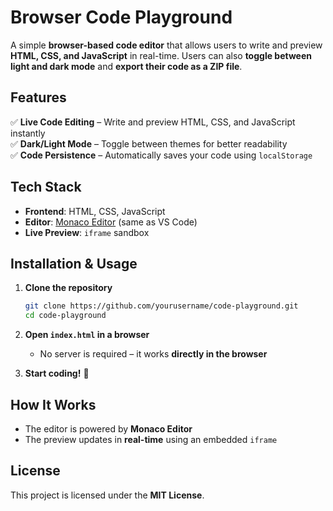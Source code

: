 # **Browser Code Playground**

A simple **browser-based code editor** that allows users to write and preview **HTML, CSS, and JavaScript** in real-time. Users can also **toggle between light and dark mode** and **export their code as a ZIP file**.

## **Features**
✅ **Live Code Editing** – Write and preview HTML, CSS, and JavaScript instantly  
✅ **Dark/Light Mode** – Toggle between themes for better readability  
✅ **Code Persistence** – Automatically saves your code using `localStorage`  

## **Tech Stack**
- **Frontend**: HTML, CSS, JavaScript  
- **Editor**: [Monaco Editor](https://microsoft.github.io/monaco-editor/) (same as VS Code)  
- **Live Preview**: `iframe` sandbox  

## **Installation & Usage**
1. **Clone the repository**  
   ```sh
   git clone https://github.com/yourusername/code-playground.git
   cd code-playground
   ```
2. **Open `index.html` in a browser**  
   - No server is required – it works **directly in the browser**  
   
3. **Start coding!** 🚀  

## **How It Works**
- The editor is powered by **Monaco Editor**  
- The preview updates in **real-time** using an embedded `iframe`  
 

## **License**
This project is licensed under the **MIT License**.

